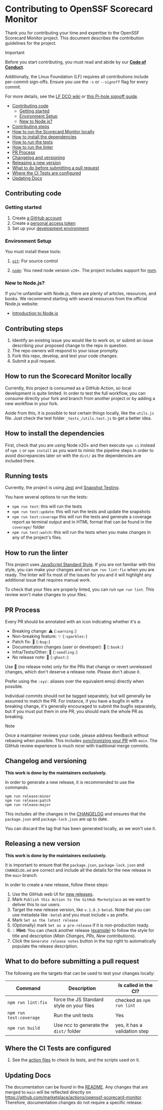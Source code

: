 # Contributing to OpenSSF Scorecard Monitor

Thank you for contributing your time and expertise to the OpenSSF Scorecard Monitor
project. This document describes the contribution guidelines for the project.

> [!IMPORTANT]
> Before you start contributing, you must read and abide by our
**[Code of Conduct](https://github.com/ossf/scorecard-monitor?tab=coc-ov-file)**.
>
> Additionally, the Linux Foundation (LF) requires all contributions include per-commit sign-offs.
> Ensure you use the `-s` or `--signoff` flag for every commit.
>
> For more details, see the [LF DCO wiki](https://wiki.linuxfoundation.org/dco)
> or [this Pi-hole signoff guide](https://docs.pi-hole.net/guides/github/how-to-signoff/).

* [Contributing code](#contributing-code)
    * [Getting started](#getting-started)
    * [Environment Setup](#environment-setup)
    * [New to Node.js?](#new-to-nodejs)
* [Contributing steps](#contributing-steps)
* [How to run the Scorecard Monitor locally](#how-to-run-the-scorecard-monitor-locally)
* [How to install the dependencies](#how-to-install-the-dependencies)
* [How to run the tests](#how-to-run-the-tests)
* [How to run the linter](#how-to-run-the-linter)
* [PR Process](#pr-process)
* [Changelog and versioning](#changelog-and-versioning)
* [Releasing a new version](#releasing-a-new-version)
* [What to do before submitting a pull request](#what-to-do-before-submitting-a-pull-request)
* [Where the CI Tests are configured](#where-the-ci-tests-are-configured)
* [Updating Docs](#updating-docs)

## Contributing code

### Getting started

1.  Create [a GitHub account](https://github.com/join)
1.  Create a [personal access token](https://docs.github.com/authentication/keeping-your-account-and-data-secure/managing-your-personal-access-tokens)
1.  Set up your [development environment](#environment-setup)

### Environment Setup

You must install these tools:

1.  [`git`](https://help.github.com/articles/set-up-git/): For source control

1.  [`node`](https://nodejs.org/en/download/package-manager): You need node version
        `v20+`. The project includes support for [nvm](https://github.com/nvm-sh/nvm).

### New to Node.js?

If you're unfamiliar with Node.js, there are plenty of articles, resources, and books.
We recommend starting with several resources from the official Node.js website:

* [Introduction to Node.js](https://nodejs.org/en/learn/getting-started/introduction-to-nodejs)

## Contributing steps

1.  Identify an existing issue you would like to work on, or submit an issue describing your proposed change to the repo in question.
1.  The repo owners will respond to your issue promptly.
1.  Fork this repo, develop, and test your code changes.
1.  Submit a pull request.

## How to run the Scorecard Monitor locally

Currently, this project is consumed as a GitHub Action, so local development is quite limited. In order to test the full workflow, you can consume directly your fork and branch from another project or by adding a new workflow in your fork.

Aside from this, it is possible to test certain things locally, like the `utils.js` file. Just check the test folder `_tests_/utils.test.js` to get a better idea.

## How to install the dependencies

First, check that you are using Node v20+ and then execute `npm ci` instead of `npm i` or `npm install` as you want to mimic the pipeline steps in order to avoid discrepancies later on with the `dist/` as the dependencies are included there.

## Running tests

Currently, the project is using [Jest](https://jestjs.io/) and [Snapshot Testing](https://jestjs.io/docs/snapshot-testing).

You have several options to run the tests:
- `npm run test`: this will run the tests
- `npm run test:update`: this will run the tests and update the snapshots
- `npm run test:coverage` this will run the tests and generate a coverage report as terminal output and in HTML format that can be found in the `coverage/` folder
- `npm run test:watch`: this will run the tests when you make changes in any of the project's files.

## How to run the linter

This project uses [JavaScript Standard Style](https://standardjs.com/). If you are not familiar with this style, you can make your changes and run `npm run lint:fix` when you are ready. The linter will fix most of the issues for you and it will highlight any additional issue that requires manual work.

To check that your files are properly linted, you can run `npm run lint`. This review won't make changes to your files.

## PR Process

Every PR should be annotated with an icon indicating whether it's a:

-   Breaking change: :warning: (`:warning:`)
-   Non-breaking feature: :sparkles: (`:sparkles:`)
-   Patch fix: :bug: (`:bug:`)
-   Documentation changes (user or developer): :book: (`:book:`)
-   Infra/Tests/Other: :seedling: (`:seedling:`)
-   No release note: :ghost: (`:ghost:`)

Use :ghost: (no release note) only for the PRs that change or revert unreleased
changes, which don't deserve a release note. Please don't abuse it.

Prefer using the `:xyz:` aliases over the equivalent emoji directly when possible.

Individual commits should not be tagged separately, but will generally be
assumed to match the PR. For instance, if you have a bugfix in with a breaking
change, it's generally encouraged to submit the bugfix separately, but if you must put them in one PR, you should mark the whole PR as breaking.

> [!NOTE]
> Once a maintainer reviews your code, please address feedback without rebasing when possible.
> This includes [synchronizing your PR](https://docs.github.com/pull-requests/collaborating-with-pull-requests/proposing-changes-to-your-work-with-pull-requests/keeping-your-pull-request-in-sync-with-the-base-branch)
> with `main`. The GitHub review experience is much nicer with traditional merge commits.

## Changelog and versioning

**This work is done by the maintainers exclusively.**

In order to generate a new release, it is recommended to use the commands:


```
npm run release:minor
npm run release:patch
npm run release:major
```


This includes all the changes in the [CHANGELOG](./CHANGELOG.md) and ensures that the `package.json` and `package-lock.json` are up to date.

You can discard the tag that has been generated locally, as we won't use it.

## Releasing a new version

**This work is done by the maintainers exclusively.**

It is important to ensure that the `package.json`, `package-lock.json` and `CHANGELOG.md` are correct and include all the details for the new release in the `main` branch.

In order to create a new release, follow these steps:

1. Use the GitHub web UI for [new releases](https://github.com/ossf/scorecard-monitor/releases/new).
2. Mark `Publish this Action to the GitHub Marketplace` as we want to deliver this to our users.
3. Target the new release version, like `v.1.0.3-beta5`. Note that you can use metadata like `-beta5` and you must include `v` as prefix.
4. Mark `Set as the latest release`
5. (Optionally) mark `Set as a pre-release` if it is non-production ready.
6. :bulb: **Hint:** You can check another release ([example](https://github.com/ossf/scorecard-monitor/releases/tag/v2.0.0-beta7)) to follow the style for title and description (_Main Changes, PRs, New contributions_). 
7. Click the `Generate release notes` button in the top right to automatically populate the release description.

## What to do before submitting a pull request

The following are the targets that can be used to test your changes locally:

| Command  | Description                                        | Is called in the CI? |
| -------- | -------------------------------------------------- | -------------------- |
| `npm run lint:fix` | force the JS Standard style on your files | checked as `npm run lint` |
| `npm run test:coverage` | Run the unit tests | Yes |
| `npm run build` | Use ncc to generate the `dist/` folder | yes, it has a validation step |

## Where the CI Tests are configured

1.  See the [action files](.github/workflows) to check its tests, and the
    scripts used on it.

## Updating Docs

The documentation can be found in the [README](./README.md). Any changes that are merged to `main` will be reflected directly on https://github.com/marketplace/actions/openssf-scorecard-monitor. Therefore, documentation changes do not require a specific release.